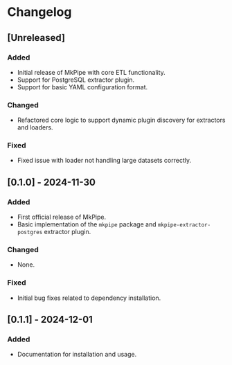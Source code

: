 # Changelog

## [Unreleased]

### Added
- Initial release of MkPipe with core ETL functionality.
- Support for PostgreSQL extractor plugin.
- Support for basic YAML configuration format.

### Changed
- Refactored core logic to support dynamic plugin discovery for extractors and loaders.

### Fixed
- Fixed issue with loader not handling large datasets correctly.

## [0.1.0] - 2024-11-30

### Added
- First official release of MkPipe.
- Basic implementation of the `mkpipe` package and `mkpipe-extractor-postgres` extractor plugin.

### Changed
- None.

### Fixed
- Initial bug fixes related to dependency installation.

## [0.1.1] - 2024-12-01

### Added
- Documentation for installation and usage.

